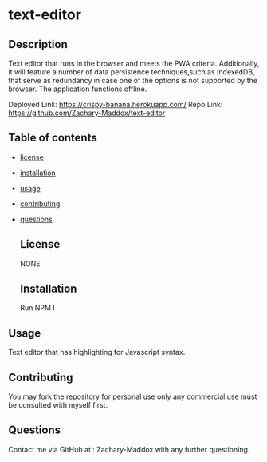 # text-editor

## Description

Text editor that runs in the browser and meets the PWA criteria. Additionally, it will feature a number of data persistence techniques,such as IndexedDB, that serve as redundancy in case one of the options is not supported by the browser. The application functions offline.

Deployed Link: https://crispy-banana.herokuapp.com/
Repo Link: https://github.com/Zachary-Maddox/text-editor

## Table of contents

-   [license](#license)
-   [installation](#installation)
-   [usage](#usage)
-   [contributing](#contributing)
-   [questions](#questions)

    ## License

    NONE

    ## Installation

    Run NPM I

## Usage

Text editor that has highlighting for Javascript syntax.

## Contributing

You may fork the repository for personal use only any commercial use must be consulted with myself first.

## Questions

Contact me via GitHub at : Zachary-Maddox with any further questioning.
